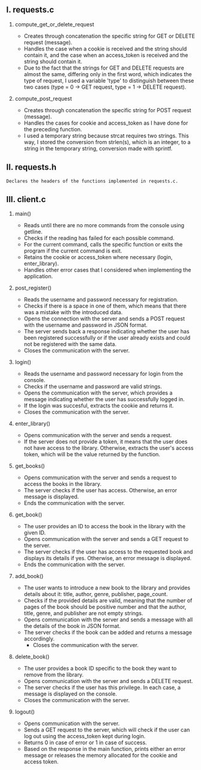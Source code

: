
I. requests.c
---
1. compute_get_or_delete_request
    - Creates through concatenation the specific string for GET or DELETE request (message).
    - Handles the case when a cookie is received and the string should contain it, and the case when an access_token is received and the string should contain it.
    - Due to the fact that the strings for GET and DELETE requests are almost the same, differing only in the first word, which indicates the type of request, I used a variable 'type' to distinguish between these two cases (type = 0 -> GET request, type = 1 -> DELETE request).

2. compute_post_request
    - Creates through concatenation the specific string for POST request (message).
    - Handles the cases for cookie and access_token as I have done for the preceding function.
    - I used a temporary string because strcat requires two strings. This way, I stored the conversion from strlen(s), which is an integer, to a string in the temporary string, conversion made with sprintf.

II. requests.h
---
    
    Declares the headers of the functions implemented in requests.c.


III. client.c
---
1. main()
    - Reads until there are no more commands from the console using getline.
    - Checks if the reading has failed for each possible command.
    - For the current command, calls the specific function or exits the program if the current command is exit.
    - Retains the cookie or access_token where necessary (login, enter_library).
    - Handles other error cases that I considered when implementing the application.

2. post_register()
    - Reads the username and password necessary for registration.
    - Checks if there is a space in one of them, which means that there was a mistake with the introduced data.
    - Opens the connection with the server and sends a POST request with the username and password in JSON format.
    - The server sends back a response indicating whether the user has been registered successfully or if the user already exists and could not be registered with the same data.
    - Closes the communication with the server.

3. login()
    - Reads the username and password necessary for login from the console.
    - Checks if the username and password are valid strings.
    - Opens the communication with the server, which provides a message indicating whether the user has successfully logged in.
    - If the login was succesful, extracts the cookie and returns it.
    - Closes the communication with the server.

4. enter_library()
    - Opens communication with the server and sends a request.
    - If the server does not provide a token, it means that the user does not have access to the library. Otherwise, extracts the user's access token, which will be the value returned by the function.

5. get_books()
    - Opens communication with the server and sends a request to access the books in the library.
    - The server checks if the user has access. Otherwise, an error message is displayed.
    - Ends the communication with the server.

6. get_book()
    - The user provides an ID to access the book in the library with the given ID.
    - Opens communication with the server and sends a GET request to the server.
    - The server checks if the user has access to the requested book and displays its details if yes. Otherwise, an error message is displayed.
    - Ends the communication with the server.

7. add_book()
    - The user wants to introduce a new book to the library and provides details about it: title, author, genre, publisher, page_count.
    - Checks if the provided details are valid, meaning that the number of pages of the book should be positive number and that the author, title, genre, and publisher are not empty strings.
    - Opens communication with the server and sends a message with all the details of the book in JSON format.
    - The server checks if the book can be added and returns a message accordingly.
       - Closes the communication with the server.

8. delete_book()
    - The user provides a book ID specific to the book they want to remove from the library.
    - Opens communication with the server and sends a DELETE request.
    - The server checks if the user has this privilege. In each case, a message is displayed on the console.
    - Closes the communication with the server.

9. logout()
    - Opens communication with the server.
    - Sends a GET request to the server, which will check if the user can log out using the access_token kept during login.
    - Returns 0 in case of error or 1 in case of success.
    - Based on the response in the main function, prints either an error message or releases the memory allocated for the cookie and access token.
